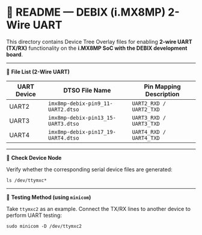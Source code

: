 # 📘 README — DEBIX (i.MX8MP) 2-Wire UART

This directory contains Device Tree Overlay files for enabling **2-wire UART (TX/RX)** functionality on the **i.MX8MP SoC with the DEBIX development board**.

---

📂 **File List (2-Wire UART)**

| UART Device | DTSO File Name                     | Pin Mapping Description |
| ----------- | ---------------------------------- | ----------------------- |
| UART2       | `imx8mp-debix-pin9_11-UART2.dtso`  | `UART2_RXD / UART2_TXD` |
| UART3       | `imx8mp-debix-pin13_15-UART3.dtso` | `UART3_RXD / UART3_TXD` |
| UART4       | `imx8mp-debix-pin17_19-UART4.dtso` | `UART4_RXD / UART4_TXD` |

---

📌 **Check Device Node**

Verify whether the corresponding serial device files are generated:

```shell
ls /dev/ttymxc*
```

---

🧪 **Testing Method (using `minicom`)**

Take `ttymxc2` as an example. Connect the TX/RX lines to another device to perform UART testing:

```shell
sudo minicom -D /dev/ttymxc2
```
